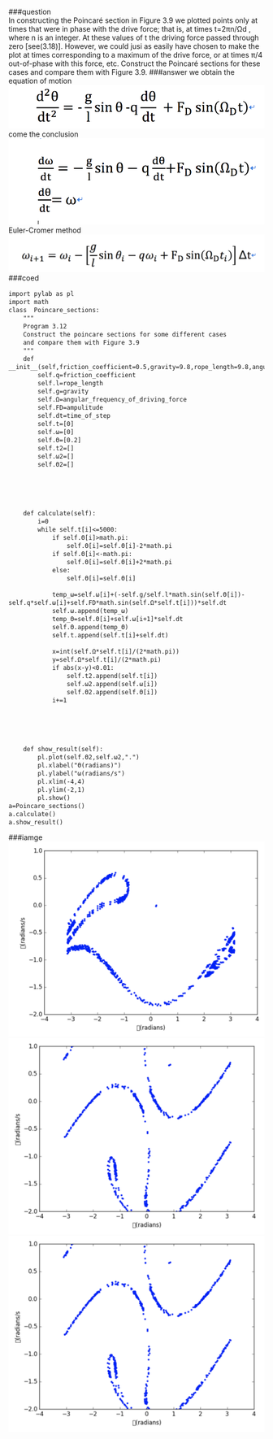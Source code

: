 ###question<br>
In constructing the Poincaré section in Figure 3.9 we plotted points only at times that were in phase with the drive force; that is, at times t=2πn/Ωd , where n is an integer. At these values of t the driving force passed through zero [see(3.18)]. However, we could jusi as easily have chosen to make the plot at times corresponding to a maximum of the drive force, or at times π/4 out-of-phase with this force, etc. Construct the Poincaré sections for these cases and compare them with Figure 3.9.
###answer
we obtain the equation of motion<br>
![](https://github.com/chenzhuo316/Compuational_physics_N2014301020138/blob/master/gif/QQ20171027-233052%402x.png)<br>
come the conclusion<br>
![](https://github.com/chenzhuo316/Compuational_physics_N2014301020138/blob/master/gif/QQ20171027-233106%402x.png)<br>
Euler-Cromer method
![](https://github.com/chenzhuo316/Compuational_physics_N2014301020138/blob/master/gif/QQ20171027-233121%402x.png)<br>
###coed<br>
```
import pylab as pl
import math
class  Poincare_sections:
    """
    Program 3.12
    Construct the poincare sections for some different cases
    and compare them with Figure 3.9
    """
    def __init__(self,friction_coefficient=0.5,gravity=9.8,rope_length=9.8,angular_frequency_of_driving_force=2/3,ampulitude=1.2,time_of_step=0.04):
        self.q=friction_coefficient
        self.l=rope_length
        self.g=gravity
        self.Ω=angular_frequency_of_driving_force
        self.FD=ampulitude
        self.dt=time_of_step
        self.t=[0]
        self.ω=[0]
        self.Θ=[0.2]
        self.t2=[]
        self.ω2=[]
        self.Θ2=[]
                      




    def calculate(self):
        i=0
        while self.t[i]<=5000:     
            if self.Θ[i]>math.pi:   
                self.Θ[i]=self.Θ[i]-2*math.pi
            if self.Θ[i]<-math.pi:
                self.Θ[i]=self.Θ[i]+2*math.pi
            else:
                self.Θ[i]=self.Θ[i]
    
            temp_ω=self.ω[i]+(-self.g/self.l*math.sin(self.Θ[i])-self.q*self.ω[i]+self.FD*math.sin(self.Ω*self.t[i]))*self.dt
            self.ω.append(temp_ω)
            temp_Θ=self.Θ[i]+self.ω[i+1]*self.dt
            self.Θ.append(temp_Θ)
            self.t.append(self.t[i]+self.dt)
            
            x=int(self.Ω*self.t[i]/(2*math.pi))
            y=self.Ω*self.t[i]/(2*math.pi)
            if abs(x-y)<0.01:
                self.t2.append(self.t[i])  
                self.ω2.append(self.ω[i])
                self.Θ2.append(self.Θ[i])
            i+=1

            
        
            
            
    def show_result(self):      
        pl.plot(self.Θ2,self.ω2,".")
        pl.xlabel("Θ(radians)")
        pl.ylabel("ω(radians/s")
        pl.xlim(-4,4)
        pl.ylim(-2,1)
        pl.show()
a=Poincare_sections()
a.calculate()
a.show_result()
```
###iamge<br>
![](https://github.com/chenzhuo316/Compuational_physics_N2014301020138/blob/master/gif/QQ20171027-234424%402x.png)<br>
![](https://github.com/chenzhuo316/Compuational_physics_N2014301020138/blob/master/gif/QQ20171027-234433%402x.png)<br>
![](https://github.com/chenzhuo316/Compuational_physics_N2014301020138/blob/master/gif/QQ20171027-234433%402x.png)<br>
